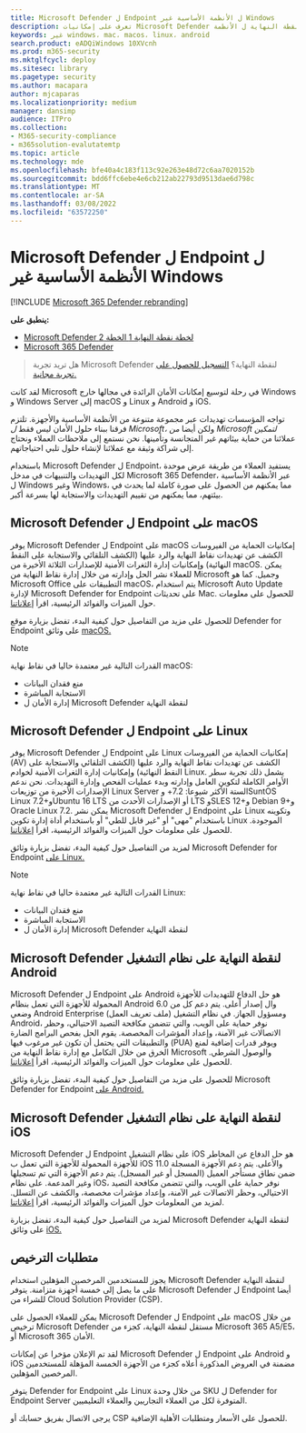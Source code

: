 ```yaml
---
title: Microsoft Defender ل Endpoint ل الأنظمة الأساسية غير Windows
description: تعرف على إمكانيات Microsoft Defender لنقطة النهاية ل الأنظمة Windows الأساسية
keywords: غير windows، mac، macos، linux، android
search.product: eADQiWindows 10XVcnh
ms.prod: m365-security
ms.mktglfcycl: deploy
ms.sitesec: library
ms.pagetype: security
ms.author: macapara
author: mjcaparas
ms.localizationpriority: medium
manager: dansimp
audience: ITPro
ms.collection:
- M365-security-compliance
- m365solution-evalutatemtp
ms.topic: article
ms.technology: mde
ms.openlocfilehash: bfe40a4c183f113c92e263e48d72c6aa7020152b
ms.sourcegitcommit: bdd6ffc6ebe4e6cb212ab22793d9513dae6d798c
ms.translationtype: MT
ms.contentlocale: ar-SA
ms.lasthandoff: 03/08/2022
ms.locfileid: "63572250"
---
```

# <a name="microsoft-defender-for-endpoint-for-non-windows-platforms"></a>Microsoft Defender ل Endpoint ل الأنظمة الأساسية غير Windows

[!INCLUDE [Microsoft 365 Defender rebranding](../../includes/microsoft-defender.md)]

**ينطبق على:**
- [Microsoft Defender لخطة نقطة النهاية 1 الخطة 2](https://go.microsoft.com/fwlink/p/?linkid=2154037)
- [Microsoft 365 Defender](https://go.microsoft.com/fwlink/?linkid=2118804)

> هل تريد تجربة Microsoft Defender لنقطة النهاية؟ [التسجيل للحصول على تجربة مجانية.](https://signup.microsoft.com/create-account/signup?products=7f379fee-c4f9-4278-b0a1-e4c8c2fcdf7e&ru=https://aka.ms/MDEp2OpenTrial?ocid=docs-wdatp-exposedapis-abovefoldlink)

لقد كانت Microsoft في رحلة لتوسيع إمكانات الأمان الرائدة في مجالها خارج Windows و Windows Server إلى macOS و Linux و Android و iOS.

تواجه المؤسسات تهديدات عبر مجموعة متنوعة من الأنظمة الأساسية والأجهزة. تلتزم فرقنا ببناء حلول الأمان ليس فقط *ل Microsoft،* ولكن أيضا *من Microsoft لتمكين* عملائنا من حماية بيئاتهم غير المتجانسة وتأمينها. نحن نستمع إلى ملاحظات العملاء ونحتاج إلى شراكة وثيقة مع عملائنا لإنشاء حلول تلبي احتياجاتهم.

باستخدام Microsoft Defender ل Endpoint، يستفيد العملاء من طريقة عرض موحدة لكل التهديدات والتنبيهات في مدخل Microsoft 365 Defender، عبر الأنظمة الأساسية ل Windows وغير Windows، مما يمكنهم من الحصول على صورة كاملة لما يحدث في بيئتهم، مما يمكنهم من تقييم التهديدات والاستجابة لها بسرعة أكبر.

## <a name="microsoft-defender-for-endpoint-on-macos"></a>Microsoft Defender ل Endpoint على macOS

يوفر Microsoft Defender ل Endpoint على macOS إمكانيات الحماية من الفيروسات الكشف عن تهديدات نقاط النهاية والرد عليها (الكشف التلقائي والاستجابة على النقط النهائية) وإمكانيات إدارة الثغرات الأمنية للإصدارات الثلاثة الأخيرة من macOS. يمكن للعملاء نشر الحل وإدارته من خلال إدارة نقاط النهاية من Microsoft وجميل. كما هو Microsoft Office التطبيقات على macOS، يتم استخدام Microsoft Auto Update لإدارة Microsoft Defender for Endpoint على تحديثات Mac. للحصول على معلومات حول الميزات والفوائد الرئيسية، اقرأ [إعلاناتنا](https://techcommunity.microsoft.com/t5/microsoft-defender-atp/bg-p/MicrosoftDefenderATPBlog/label-name/macOS).

للحصول على مزيد من التفاصيل حول كيفية البدء، تفضل بزيارة موقع Defender for Endpoint على وثائق [macOS.](microsoft-defender-endpoint-mac.md)

> [!NOTE]
> القدرات التالية غير معتمدة حاليا في نقاط نهاية macOS:
>
> - منع فقدان البيانات
> - الاستجابة المباشرة
> - إدارة الأمان ل Microsoft Defender لنقطة النهاية

## <a name="microsoft-defender-for-endpoint-on-linux"></a>Microsoft Defender ل Endpoint على Linux

يوفر Microsoft Defender ل Endpoint على Linux إمكانيات الحماية من الفيروسات (AV) الكشف عن تهديدات نقاط النهاية والرد عليها (الكشف التلقائي والاستجابة على النقط النهائية) وإمكانيات إدارة الثغرات الأمنية لخوادم Linux. يشمل ذلك تجربة سطر الأوامر الكاملة لتكوين العامل وإدارته وبدء عمليات الفحص وإدارة التهديدات. نحن ندعم الإصدارات الأخيرة من توزيعات Linux Server الستة الأكثر شيوعا: 7.2+ وSuntOS Linux 7.2+وUbuntu 16 LTS أو الإصدارات الأحدث من LTS وSLES 12+و Debian 9+و Oracle Linux 7.2. يمكن نشر Microsoft Defender ل Endpoint على Linux وتكوينه باستخدام "مهى" أو "غير قابل للطي" أو باستخدام أداة إدارة تكوين Linux الموجودة. للحصول على معلومات حول الميزات والفوائد الرئيسية، اقرأ [إعلاناتنا](https://techcommunity.microsoft.com/t5/microsoft-defender-atp/bg-p/MicrosoftDefenderATPBlog/label-name/Linux).

لمزيد من التفاصيل حول كيفية البدء، تفضل بزيارة وثائق Microsoft Defender for Endpoint [على Linux.](microsoft-defender-endpoint-linux.md)


> [!NOTE]
> القدرات التالية غير معتمدة حاليا في نقاط نهاية Linux:
>
> - منع فقدان البيانات
> - الاستجابة المباشرة
> - إدارة الأمان ل Microsoft Defender لنقطة النهاية

## <a name="microsoft-defender-for-endpoint-on-android"></a>Microsoft Defender لنقطة النهاية على نظام التشغيل Android

Microsoft Defender ل Endpoint على Android هو حل الدفاع للتهديدات للأجهزة المحمولة للأجهزة التي تعمل بنظام Android 6.0 وال إصدار أعلى. يتم دعم كل من وضعي Android Enterprise (ملف تعريف العمل) ومسؤول الجهاز. في نظام التشغيل Android، نوفر حماية على الويب، والتي تتضمن مكافحة التصيد الاحتيالي، وحظر الاتصالات غير الآمنة، وإعداد المؤشرات المخصصة. يقوم الحل بفحص البرامج الضارة والتطبيقات التي يحتمل أن تكون غير مرغوب فيها (PUA) ويوفر قدرات إضافية لمنع الخرق من خلال التكامل مع إدارة نقاط النهاية من Microsoft والوصول الشرطي. للحصول على معلومات حول الميزات والفوائد الرئيسية، اقرأ [إعلاناتنا](https://techcommunity.microsoft.com/t5/microsoft-defender-atp/bg-p/MicrosoftDefenderATPBlog/label-name/Android).

للحصول على مزيد من التفاصيل حول كيفية البدء، تفضل بزيارة وثائق Microsoft Defender for Endpoint [على Android.](microsoft-defender-endpoint-android.md)

## <a name="microsoft-defender-for-endpoint-on-ios"></a>Microsoft Defender لنقطة النهاية على نظام التشغيل iOS

Microsoft Defender ل Endpoint على نظام التشغيل iOS هو حل الدفاع عن المخاطر للأجهزة المحمولة للأجهزة التي تعمل ب iOS 11.0 والأعلى. يتم دعم الأجهزة المسجلة ضمن نطاق مستأجر العميل (المسجل أو غير المسجل). يتم دعم الأجهزة التي تم تسجيلها وغير المدعمة. على نظام iOS، نوفر حماية على الويب، والتي تتضمن مكافحة التصيد الاحتيالي، وحظر الاتصالات غير الآمنة، وإعداد مؤشرات مخصصة، والكشف عن التسلل. لمزيد من المعلومات حول الميزات والفوائد الرئيسية، اقرأ [إعلاناتنا](https://techcommunity.microsoft.com/t5/microsoft-defender-for-endpoint/bg-p/MicrosoftDefenderATPBlog/label-name/iOS).

لمزيد من التفاصيل حول كيفية البدء، تفضل بزيارة Microsoft Defender لنقطة النهاية على وثائق [iOS.](microsoft-defender-endpoint-ios.md)

## <a name="licensing-requirements"></a>متطلبات الترخيص

يجوز للمستخدمين المرخصين المؤهلين استخدام Microsoft Defender لنقطة النهاية على ما يصل إلى خمسة أجهزة متزامنة. يتوفر Microsoft Defender ل Endpoint أيضا للشراء من Cloud Solution Provider (CSP).

يمكن للعملاء الحصول على Microsoft Defender ل Endpoint على macOS من خلال ترخيص Microsoft Defender مستقل لنقطة النهاية، كجزء من Microsoft 365 A5/E5، أو Microsoft 365 الأمان.

لقد تم الإعلان مؤخرا عن إمكانات Microsoft Defender ل Endpoint على Android و iOS مضمنة في العروض المذكورة أعلاه كجزء من الأجهزة الخمسة المؤهلة للمستخدمين المرخصين المؤهلين.

يتوفر Defender for Endpoint على Linux من خلال وحدة SKU ل Defender for Endpoint Server المتوفرة لكل من العملاء التجاريين والعملاء التعليميين.

يرجى الاتصال بفريق حسابك أو CSP للحصول على الأسعار ومتطلبات الأهلية الإضافية.
